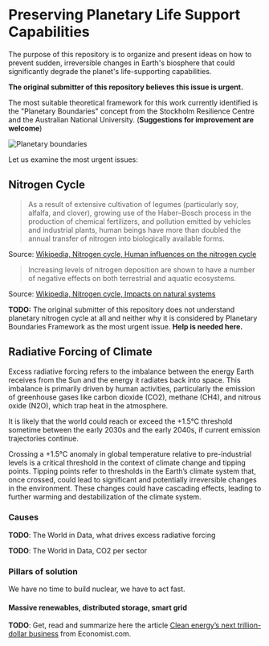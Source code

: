 # Preserving Planetary Life Support Capabilities

The purpose of this repository is to organize and present ideas on how
to prevent sudden, irreversible changes in Earth's biosphere that
could significantly degrade the planet's life-supporting capabilities.

**The original submitter of this repository believes this issue is urgent.**

The most suitable theoretical framework for this work currently
identified is the "Planetary Boundaries" concept from the Stockholm
Resilience Centre and the Australian National University.
(**Suggestions for improvement are welcome**)

![Planetary boundaries](https://www.stockholmresilience.org/images/18.50fb183518c629bf80190/1702465228221/Planetary%20boundaries%20over%20time.png)

Let us examine the most urgent issues:

## Nitrogen Cycle

> As a result of extensive cultivation of legumes (particularly soy,
alfalfa, and clover), growing use of the Haber–Bosch process
in the production of chemical fertilizers, and pollution emitted
by vehicles and industrial plants, human beings have more than
doubled the annual transfer of nitrogen into biologically available
forms.

Source: [Wikipedia, Nitrogen cycle, Human influences on the nitrogen cycle](https://en.wikipedia.org/wiki/Nitrogen_cycle#Human_influences_on_the_nitrogen_cycle)

> Increasing levels of nitrogen deposition are shown to have a number
of negative effects on both terrestrial and aquatic ecosystems.

Source: [Wikipedia, Nitrogen cycle, Impacts on natural systems](https://en.wikipedia.org/wiki/Nitrogen_cycle#Human_influences_on_the_nitrogen_cycle)

**TODO:** The original submitter of this repository does not understand
planetary nitrogen cycle at all and neither why it is considered by Planetary
Boundaries Framework as the most urgent issue. **Help is needed here.**

## Radiative Forcing of Climate

Excess radiative forcing refers to the imbalance between the energy Earth
receives from the Sun and the energy it radiates back into space. This
imbalance is primarily driven by human activities, particularly the emission
of greenhouse gases like carbon dioxide (CO2), methane (CH4), and nitrous
oxide (N2O), which trap heat in the atmosphere.

It is likely that the world could reach or exceed the +1.5°C threshold
sometime between the early 2030s and the early 2040s, if current emission
trajectories continue.

Crossing a +1.5°C anomaly in global temperature relative to pre-industrial
levels is a critical threshold in the context of climate change and tipping
points. Tipping points refer to thresholds in the Earth’s climate system that,
once crossed, could lead to significant and potentially irreversible changes
in the environment. These changes could have cascading effects, leading
to further warming and destabilization of the climate system.

### Causes

**TODO**: The World in Data, what drives excess radiative forcing 

**TODO**: The World in Data, CO2 per sector

### Pillars of solution

We have no time to build nuclear, we have to act fast.

#### Massive renewables, distributed storage, smart grid

**TODO**: Get, read and summarize here the article
[Clean energy’s next trillion-dollar business](https://www.economist.com/business/2024/09/01/clean-energys-next-trillion-dollar-business)
from Economist.com.

